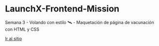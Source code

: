 # LaunchX-Frontend-Mission
Semana 3 - Volando con estilo 🛰️ - Maquetación de página de vacunación con HTML y CSS

[Ir al sitio](https://joserobertrosasc.github.io/Vaccine/)
